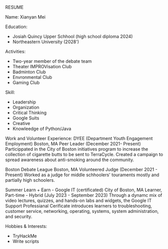 RESUME

Name: Xianyan Mei

Education: 
- Josiah Quincy Upper Schhool (high school diploma 2024)
- Northeastern University (2028')

Activities: 
- Two-year member of the debate team
- Theater IMPROVisation Club
- Badminton Club
- Envronmental Club
- Gaming Club

Skill:  
- Leadership
- Organization
- Critical Thinking
- Google Suits
- Creative
- Knowleedge of Python/Java

Work and Volunteer Experience:
DYEE (Department Youth Engagement Employment) Boston, MA
Peer Leader (December 2021- Present)
Particippated in the City of Boston initiatives program to increase the collection of cigarette butts to be sent to TerraCycle.
Created a campaign to spread awareness about anti-smoking around the community.

Boston Debate League Boston, MA
Volunteered Judge (December 2021 - Present)
Worked as a judge for middle schhoolers' touraments mostly and partially high schoolers.

Summer Learn + Earn - Google IT (certificated) City of Boston, MA
Learner, Part-time - Hybrid (July 2023 - September 2023)
Through a dynamc mix of video lectures, quizzes, and hands-on labs and widgets, the Google IT Support Professianal Cerificate introduces learners to troubleshooting, customer service, networking, operating, systems, system administration, and security.

Hobbies & Interests:
- TryHackMe
- Write scripts
